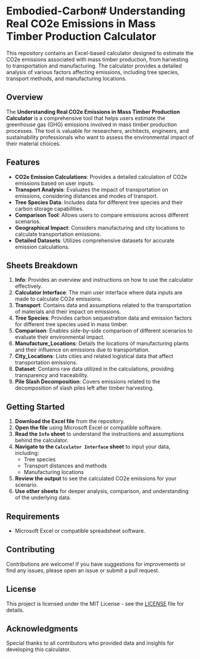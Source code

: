 # Embodied-Carbon# Understanding Real CO2e Emissions in Mass Timber Production Calculator

This repository contains an Excel-based calculator designed to estimate the CO2e emissions associated with mass timber production, from harvesting to transportation and manufacturing. The calculator provides a detailed analysis of various factors affecting emissions, including tree species, transport methods, and manufacturing locations.

## Overview

The **Understanding Real CO2e Emissions in Mass Timber Production Calculator** is a comprehensive tool that helps users estimate the greenhouse gas (GHG) emissions involved in mass timber production processes. The tool is valuable for researchers, architects, engineers, and sustainability professionals who want to assess the environmental impact of their material choices.

## Features

- **CO2e Emission Calculations**: Provides a detailed calculation of CO2e emissions based on user inputs.
- **Transport Analysis**: Evaluates the impact of transportation on emissions, considering distances and modes of transport.
- **Tree Species Data**: Includes data for different tree species and their carbon storage capabilities.
- **Comparison Tool**: Allows users to compare emissions across different scenarios.
- **Geographical Impact**: Considers manufacturing and city locations to calculate transportation emissions.
- **Detailed Datasets**: Utilizes comprehensive datasets for accurate emission calculations.

## Sheets Breakdown

1. **Info**: Provides an overview and instructions on how to use the calculator effectively.
2. **Calculator Interface**: The main user interface where data inputs are made to calculate CO2e emissions.
3. **Transport**: Contains data and assumptions related to the transportation of materials and their impact on emissions.
4. **Tree Species**: Provides carbon sequestration data and emission factors for different tree species used in mass timber.
5. **Comparison**: Enables side-by-side comparison of different scenarios to evaluate their environmental impact.
6. **Manufacture_Locations**: Details the locations of manufacturing plants and their influence on emissions due to transportation.
7. **City_Locations**: Lists cities and related logistical data that affect transportation emissions.
8. **Dataset**: Contains raw data utilized in the calculations, providing transparency and traceability.
9. **Pile Slash Decomposition**: Covers emissions related to the decomposition of slash piles left after timber harvesting.

## Getting Started

1. **Download the Excel file** from the repository.
2. **Open the file** using Microsoft Excel or compatible software.
3. **Read the `Info` sheet** to understand the instructions and assumptions behind the calculator.
4. **Navigate to the `Calculator Interface` sheet** to input your data, including:
   - Tree species
   - Transport distances and methods
   - Manufacturing locations
5. **Review the output** to see the calculated CO2e emissions for your scenario.
6. **Use other sheets** for deeper analysis, comparison, and understanding of the underlying data.

## Requirements

- Microsoft Excel or compatible spreadsheet software.

## Contributing

Contributions are welcome! If you have suggestions for improvements or find any issues, please open an issue or submit a pull request.

## License

This project is licensed under the MIT License - see the [LICENSE](LICENSE) file for details.

## Acknowledgments

Special thanks to all contributors who provided data and insights for developing this calculator.
